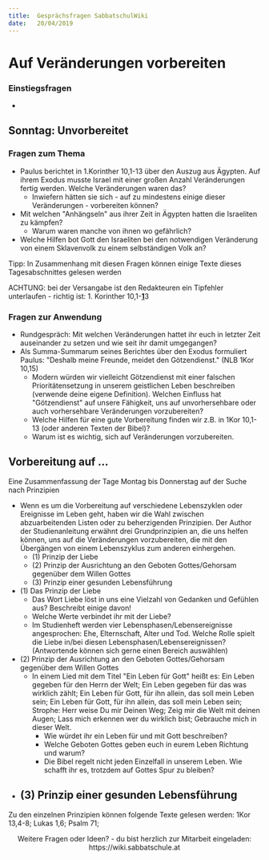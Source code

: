 ```yaml
---
title:  Gesprächsfragen SabbatschulWiki
date:   20/04/2019
---
```


Auf Veränderungen vorbereiten
=============================

### Einstiegsfragen

-   

Sonntag: Unvorbereitet
----------------------

### Fragen zum Thema

-   Paulus berichtet in 1.Korinther 10,1-13 über den Auszug aus Ägypten.
    Auf ihrem Exodus musste Israel mit einer großen Anzahl Veränderungen
    fertig werden. Welche Veränderungen waren das?
    -   Inwiefern hätten sie sich - auf zu mindestens einige dieser
        Veränderungen - vorbereiten können?
-   Mit welchen "Anhängseln" aus ihrer Zeit in Ägypten hatten die
    Israeliten zu kämpfen?
    -   Warum waren manche von ihnen wo gefährlich?
-   Welche Hilfen bot Gott den Israeliten bei den notwendigen
    Veränderung von einem Sklavenvolk zu einem selbständigen Volk an?

Tipp: In Zusammenhang mit diesen Fragen können einige Texte dieses
Tagesabschnittes gelesen werden

ACHTUNG: bei der Versangabe ist den Redakteuren ein Tipfehler
unterlaufen - richtig ist: 1. Korinther 10,1-<u>**1**</u>3

### Fragen zur Anwendung

-   Rundgespräch: Mit welchen Veränderungen hattet ihr euch in letzter
    Zeit auseinander zu setzen und wie seit ihr damit umgegangen?
-   Als Summa-Summarum seines Berichtes über den Exodus formuliert
    Paulus: "Deshalb meine Freunde, meidet den Götzendienst." (NLB 1Kor
    10,15)
    -   Modern würden wir vielleicht Götzendienst mit einer falschen
        Prioritätensetzung in unserem geistlichen Leben beschreiben
        (verwende deine eigene Definition). Welchen Einfluss hat
        "Götzendienst" auf unsere Fähigkeit, uns auf unvorhersehbare
        oder auch vorhersehbare Veränderungen vorzubereiten?
    -   Welche Hilfen für eine gute Vorbereitung finden wir z.B. in 1Kor
        10,1-13 (oder anderen Texten der Bibel)?
    -   Warum ist es wichtig, sich auf Veränderungen vorzubereiten.

Vorbereitung auf ...
--------------------

Eine Zusammenfassung der Tage Montag bis Donnerstag auf der Suche nach
Prinzipien

-   Wenn es um die Vorbereitung auf verschiedene Lebenszyklen oder
    Ereignisse im Leben geht, haben wir die Wahl zwischen
    abzuarbeitenden Listen oder zu beherzigenden Prinzipien. Der Author
    der Studienanleitung erwähnt drei Grundprinzipien an, die uns helfen
    können, uns auf die Veränderungen vorzubereiten, die mit den
    Übergängen von einem Lebenszyklus zum anderen einhergehen.
    -   (1) Prinzip der Liebe
    -   (2) Prinzip der Ausrichtung an den Geboten Gottes/Gehorsam
        gegenüber dem Willen Gottes
    -   (3) Prinzip einer gesunden Lebensführung
-   (1) Das Prinzip der Liebe
    -   Das Wort Liebe löst in uns eine Vielzahl von Gedanken und
        Gefühlen aus? Beschreibt einige davon!
    -   Welche Werte verbindet ihr mit der Liebe?
    -   Im Studienheft werden vier Lebensphasen/Lebensereignisse
        angesprochen: Ehe, Elternschaft, Alter und Tod. Welche Rolle
        spielt die Liebe in/bei diesen Lebensphasen/Lebensereignissen?
        (Antwortende können sich gerne einen Bereich auswählen)
-   (2) Prinzip der Ausrichtung an den Geboten Gottes/Gehorsam gegenüber
    dem Willen Gottes
    -   In einem Lied mit dem Titel "Ein Leben für Gott" heißt es: Ein
        Leben gegeben für den Herrn der Welt; Ein Leben gegeben für das
        was wirklich zählt; Ein Leben für Gott, für ihn allein, das soll
        mein Leben sein; Ein Leben für Gott, für ihn allein, das soll
        mein Leben sein; Strophe: Herr weise Du mir Deinen Weg; Zeig mir
        die Welt mit deinen Augen; Lass mich erkennen wer du wirklich
        bist; Gebrauche mich in dieser Welt.
        -   Wie würdet ihr ein Leben für und mit Gott beschreiben?
        -   Welche Geboten Gottes geben euch in eurem Leben Richtung und
            warum?
        -   Die Bibel regelt nicht jeden Einzelfall in unserem Leben.
            Wie schafft ihr es, trotzdem auf Gottes Spur zu bleiben?
-   (3) Prinzip einer gesunden Lebensführung
    -   

Zu den einzelnen Prinzipien können folgende Texte gelesen werden: 1Kor
13,4-8; Lukas 1,6; Psalm 71;

<center>Weitere Fragen oder Ideen? - du bist herzlich zur Mitarbeit eingeladen: https://wiki.sabbatschule.at</center>